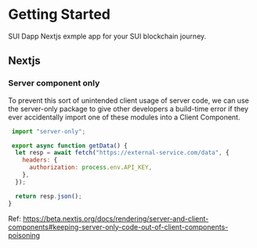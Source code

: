 # Getting Started

SUI Dapp Nextjs exmple app for your SUI blockchain journey.


## Nextjs

### Server component only

To prevent this sort of unintended client usage of server code, we can use the server-only package to give other developers a build-time error if they ever accidentally import one of these modules into a Client Component.

```js
 import "server-only";

 export async function getData() {
  let resp = await fetch("https://external-service.com/data", {
    headers: {
      authorization: process.env.API_KEY,
    },
  });

  return resp.json();
}
```

Ref: <https://beta.nextjs.org/docs/rendering/server-and-client-components#keeping-server-only-code-out-of-client-components-poisoning>
